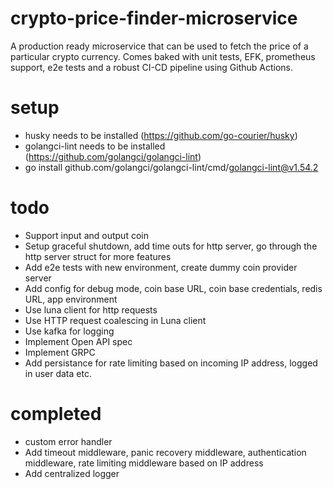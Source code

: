 # crypto-price-finder-microservice

A production ready microservice that can be used to fetch the price of a particular crypto currency. Comes baked with unit tests, EFK, prometheus support, e2e tests and a robust CI-CD pipeline using Github Actions.

# setup

- husky needs to be installed (https://github.com/go-courier/husky)
- golangci-lint needs to be installed (https://github.com/golangci/golangci-lint)
- go install github.com/golangci/golangci-lint/cmd/golangci-lint@v1.54.2

# todo

- Support input and output coin
- Setup graceful shutdown, add time outs for http server, go through the http server struct for more features
- Add e2e tests with new environment, create dummy coin provider server
- Add config for debug mode, coin base URL, coin base credentials, redis URL, app environment
- Use luna client for http requests
- Use HTTP request coalescing in Luna client
- Use kafka for logging
- Implement Open API spec
- Implement GRPC
- Add persistance for rate limiting based on incoming IP address, logged in user data etc.

# completed

- custom error handler
- Add timeout middleware, panic recovery middleware, authentication middleware, rate limiting middleware based on IP address
- Add centralized logger
